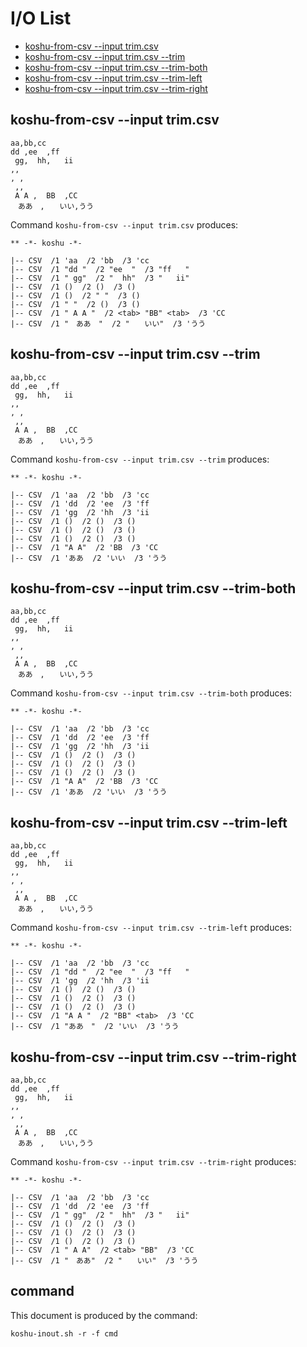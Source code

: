 # I/O List

-  [koshu-from-csv --input trim.csv](#koshu-from-csv---input-trimcsv)
-  [koshu-from-csv --input trim.csv --trim](#koshu-from-csv---input-trimcsv---trim)
-  [koshu-from-csv --input trim.csv --trim-both](#koshu-from-csv---input-trimcsv---trim-both)
-  [koshu-from-csv --input trim.csv --trim-left](#koshu-from-csv---input-trimcsv---trim-left)
-  [koshu-from-csv --input trim.csv --trim-right](#koshu-from-csv---input-trimcsv---trim-right)



## koshu-from-csv --input trim.csv

```
aa,bb,cc
dd ,ee  ,ff   
 gg,  hh,   ii
,,
, ,
 ,,
 A A ,	BB	,CC
　ああ　,　　いい,うう
```

Command `koshu-from-csv --input trim.csv` produces:

```
** -*- koshu -*-

|-- CSV  /1 'aa  /2 'bb  /3 'cc
|-- CSV  /1 "dd "  /2 "ee  "  /3 "ff   "
|-- CSV  /1 " gg"  /2 "  hh"  /3 "   ii"
|-- CSV  /1 ()  /2 ()  /3 ()
|-- CSV  /1 ()  /2 " "  /3 ()
|-- CSV  /1 " "  /2 ()  /3 ()
|-- CSV  /1 " A A "  /2 <tab> "BB" <tab>  /3 'CC
|-- CSV  /1 "　ああ　"  /2 "　　いい"  /3 'うう
```



## koshu-from-csv --input trim.csv --trim

```
aa,bb,cc
dd ,ee  ,ff   
 gg,  hh,   ii
,,
, ,
 ,,
 A A ,	BB	,CC
　ああ　,　　いい,うう
```

Command `koshu-from-csv --input trim.csv --trim` produces:

```
** -*- koshu -*-

|-- CSV  /1 'aa  /2 'bb  /3 'cc
|-- CSV  /1 'dd  /2 'ee  /3 'ff
|-- CSV  /1 'gg  /2 'hh  /3 'ii
|-- CSV  /1 ()  /2 ()  /3 ()
|-- CSV  /1 ()  /2 ()  /3 ()
|-- CSV  /1 ()  /2 ()  /3 ()
|-- CSV  /1 "A A"  /2 'BB  /3 'CC
|-- CSV  /1 'ああ  /2 'いい  /3 'うう
```



## koshu-from-csv --input trim.csv --trim-both

```
aa,bb,cc
dd ,ee  ,ff   
 gg,  hh,   ii
,,
, ,
 ,,
 A A ,	BB	,CC
　ああ　,　　いい,うう
```

Command `koshu-from-csv --input trim.csv --trim-both` produces:

```
** -*- koshu -*-

|-- CSV  /1 'aa  /2 'bb  /3 'cc
|-- CSV  /1 'dd  /2 'ee  /3 'ff
|-- CSV  /1 'gg  /2 'hh  /3 'ii
|-- CSV  /1 ()  /2 ()  /3 ()
|-- CSV  /1 ()  /2 ()  /3 ()
|-- CSV  /1 ()  /2 ()  /3 ()
|-- CSV  /1 "A A"  /2 'BB  /3 'CC
|-- CSV  /1 'ああ  /2 'いい  /3 'うう
```



## koshu-from-csv --input trim.csv --trim-left

```
aa,bb,cc
dd ,ee  ,ff   
 gg,  hh,   ii
,,
, ,
 ,,
 A A ,	BB	,CC
　ああ　,　　いい,うう
```

Command `koshu-from-csv --input trim.csv --trim-left` produces:

```
** -*- koshu -*-

|-- CSV  /1 'aa  /2 'bb  /3 'cc
|-- CSV  /1 "dd "  /2 "ee  "  /3 "ff   "
|-- CSV  /1 'gg  /2 'hh  /3 'ii
|-- CSV  /1 ()  /2 ()  /3 ()
|-- CSV  /1 ()  /2 ()  /3 ()
|-- CSV  /1 ()  /2 ()  /3 ()
|-- CSV  /1 "A A "  /2 "BB" <tab>  /3 'CC
|-- CSV  /1 "ああ　"  /2 'いい  /3 'うう
```



## koshu-from-csv --input trim.csv --trim-right

```
aa,bb,cc
dd ,ee  ,ff   
 gg,  hh,   ii
,,
, ,
 ,,
 A A ,	BB	,CC
　ああ　,　　いい,うう
```

Command `koshu-from-csv --input trim.csv --trim-right` produces:

```
** -*- koshu -*-

|-- CSV  /1 'aa  /2 'bb  /3 'cc
|-- CSV  /1 'dd  /2 'ee  /3 'ff
|-- CSV  /1 " gg"  /2 "  hh"  /3 "   ii"
|-- CSV  /1 ()  /2 ()  /3 ()
|-- CSV  /1 ()  /2 ()  /3 ()
|-- CSV  /1 ()  /2 ()  /3 ()
|-- CSV  /1 " A A"  /2 <tab> "BB"  /3 'CC
|-- CSV  /1 "　ああ"  /2 "　　いい"  /3 'うう
```



## command

This document is produced by the command:

```
koshu-inout.sh -r -f cmd
```
